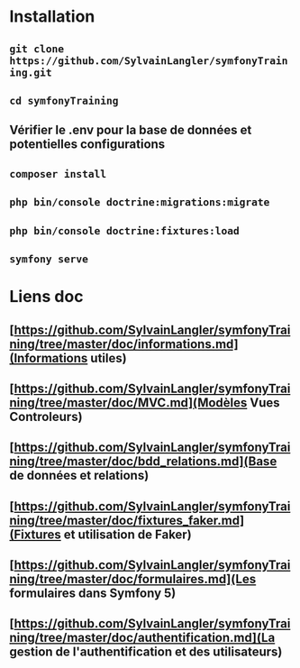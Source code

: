 # Installation

## `git clone https://github.com/SylvainLangler/symfonyTraining.git`

## `cd symfonyTraining`

## Vérifier le .env pour la base de données et potentielles configurations

## `composer install`

## `php bin/console doctrine:migrations:migrate`

## `php bin/console doctrine:fixtures:load`

## `symfony serve`

# Liens doc

## [https://github.com/SylvainLangler/symfonyTraining/tree/master/doc/informations.md](Informations utiles)

## [https://github.com/SylvainLangler/symfonyTraining/tree/master/doc/MVC.md](Modèles Vues Controleurs)

## [https://github.com/SylvainLangler/symfonyTraining/tree/master/doc/bdd_relations.md](Base de données et relations)

## [https://github.com/SylvainLangler/symfonyTraining/tree/master/doc/fixtures_faker.md](Fixtures et utilisation de Faker)

## [https://github.com/SylvainLangler/symfonyTraining/tree/master/doc/formulaires.md](Les formulaires dans Symfony 5)

## [https://github.com/SylvainLangler/symfonyTraining/tree/master/doc/authentification.md](La gestion de l'authentification et des utilisateurs)